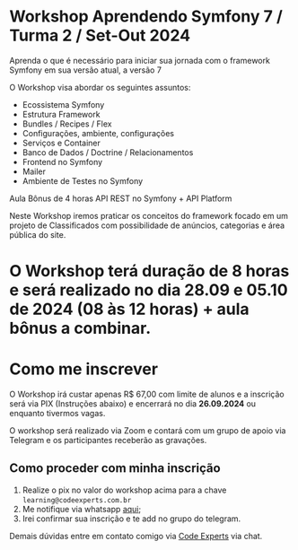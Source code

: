 # Workshop Aprendendo Symfony 7 / Turma 2 / Set-Out 2024

Aprenda o que é necessário para iniciar sua jornada com o framework Symfony em sua versão atual, a versão 7

O Workshop visa abordar os seguintes assuntos:

- Ecossistema Symfony
- Estrutura Framework
- Bundles / Recipes / Flex
- Configurações, ambiente, configurações
- Serviços e Container
- Banco de Dados / Doctrine / Relacionamentos
- Frontend no Symfony
- Mailer
- Ambiente de Testes no Symfony

Aula Bônus de 4 horas API REST no Symfony + API Platform

Neste Workshop iremos praticar os conceitos do framework focado em um projeto de Classificados com possibilidade de anúncios, categorias e área pública do site.

# O Workshop terá duração de 8 horas e será realizado no dia 28.09 e 05.10 de 2024 (08 às 12 horas) + aula bônus a combinar.

# Como me inscrever

O Workshop irá custar apenas R$ 67,00 com limite de alunos e a inscrição será via PIX (Instruções abaixo) e encerrará no dia **26.09.2024** ou enquanto tivermos vagas.

O workshop será realizado via Zoom e contará com um grupo de apoio via Telegram e os participantes receberão as gravações.

## Como proceder com minha inscrição

1. Realize o pix no valor do workshop acima para a chave `learning@codeexperts.com.br`
2. Me notifique via whatsapp [aqui]([https://bit.ly/3K3NHPB](https://bit.ly/4cTyM6x));
3. Irei confirmar sua inscrição e te add no grupo do telegram.

Demais dúvidas entre em contato comigo via [Code Experts](https://codeexperts.com.br) via chat.
